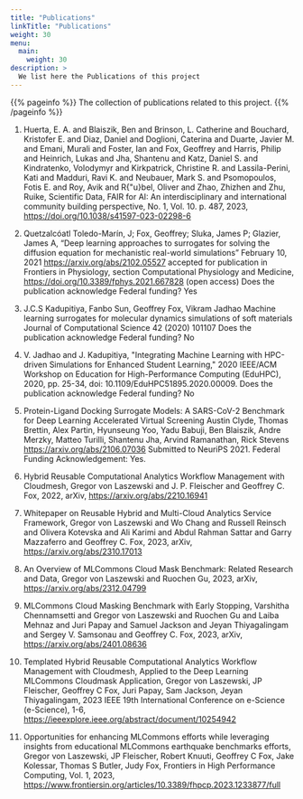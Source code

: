 ```yaml
---
title: "Publications"
linkTitle: "Publications"
weight: 30
menu:
  main:
    weight: 30
description: >
  We list here the Publications of this project
---
```


{{% pageinfo %}}
The collection of publications related to this project.
{{% /pageinfo %}}



1. Huerta, E. A. and Blaiszik, Ben and Brinson, L. Catherine and
   Bouchard, Kristofer E. and Diaz, Daniel and Doglioni, 
   Caterina and Duarte, Javier M. and Emani, Murali and 
   Foster, Ian and Fox, Geoffrey and Harris, Philip and Heinrich,
   Lukas and Jha, Shantenu and Katz, Daniel S. and
   Kindratenko, Volodymyr and Kirkpatrick, Christine
   R. and Lassila-Perini, Kati and Madduri, Ravi K. and
   Neubauer, Mark S. and Psomopoulos, Fotis E. and Roy,
   Avik and R{\"u}bel, Oliver and Zhao, Zhizhen and
   Zhu, Ruike, Scientific Data, FAIR for AI: An
   interdisciplinary and international community
   building perspective,  No. 1, Vol. 10. p. 487,
   2023,  <https://doi.org/10.1038/s41597-023-02298-6>

2. Quetzalcóatl Toledo-Marín, J; Fox, Geoffrey; Sluka, James P; 
   Glazier, James A, “Deep learning approaches to surrogates for
   solving the diffusion equation for mechanistic real-world
   simulations” February 10, 2021 https://arxiv.org/abs/2102.05527
   accepted for publication in Frontiers in Physiology, section
   Computational Physiology and Medicine,
   https://doi.org/10.3389/fphys.2021.667828 (open access) Does the
   publication acknowledge Federal funding? Yes

3. J.C.S Kadupitiya, Fanbo Sun, Geoffrey Fox, Vikram Jadhao
   Machine learning surrogates for molecular dynamics simulations of
   soft materials Journal of Computational Science 42 (2020) 101107
   Does the publication acknowledge Federal funding? No

4. V. Jadhao and J. Kadupitiya, "Integrating Machine Learning with
   HPC-driven Simulations for Enhanced Student Learning," 2020
   IEEE/ACM Workshop on Education for High-Performance Computing
   (EduHPC), 2020, pp. 25-34, doi: 10.1109/EduHPC51895.2020.00009.
   Does the publication acknowledge Federal funding? No

5. Protein-Ligand Docking Surrogate Models: A SARS-CoV-2 Benchmark 
   for Deep Learning Accelerated Virtual Screening Austin Clyde,
   Thomas Brettin, Alex Partin, Hyunseung Yoo, Yadu Babuji, Ben
   Blaiszik, Andre Merzky, Matteo Turilli, Shantenu Jha, Arvind
   Ramanathan, Rick Stevens https://arxiv.org/abs/2106.07036 Submitted
   to NeuriPS 2021. Federal Funding Acknowledgement: Yes.  

6. Hybrid Reusable Computational Analytics Workflow Management with Cloudmesh, 
   Gregor von Laszewski and J. P. Fleischer and Geoffrey C. Fox, 2022,
   arXiv, <https://arxiv.org/abs/2210.16941>

7. Whitepaper on Reusable Hybrid and Multi-Cloud Analytics Service Framework, 
   Gregor von Laszewski and Wo Chang and Russell Reinsch and
   Olivera Kotevska and Ali Karimi and Abdul Rahman Sattar and
   Garry Mazzaferro and Geoffrey C. Fox, 2023, arXiv,
   <https://arxiv.org/abs/2310.17013>

8. An Overview of MLCommons Cloud Mask Benchmark: Related Research and Data, 
   Gregor von Laszewski and Ruochen Gu, 2023, arXiv,
   <https://arxiv.org/abs/2312.04799>

9. MLCommons Cloud Masking Benchmark with Early Stopping, 
   Varshitha Chennamsetti and Gregor von Laszewski and Ruochen Gu and
   Laiba Mehnaz and Juri Papay and Samuel Jackson and Jeyan
   Thiyagalingam and Sergey V. Samsonau and Geoffrey C. Fox, 2023,
   arXiv, <https://arxiv.org/abs/2401.08636>

10. Templated Hybrid Reusable Computational Analytics Workflow
    Management with Cloudmesh, Applied to the Deep Learning MLCommons
    Cloudmask Application, Gregor von Laszewski, JP Fleischer,
    Geoffrey C Fox, Juri Papay, Sam Jackson, Jeyan Thiyagalingam, 2023
    IEEE 19th International Conference on e-Science (e-Science), 1-6,
    <https://ieeexplore.ieee.org/abstract/document/10254942>
   
11. Opportunities for enhancing MLCommons efforts while leveraging
    insights from educational MLCommons earthquake benchmarks efforts,
    Gregor von Laszewski, JP Fleischer, Robert Knuuti, Geoffrey C Fox,
    Jake Kolessar, Thomas S Butler, Judy Fox, Frontiers in High
    Performance Computing, Vol. 1, 2023,
    <https://www.frontiersin.org/articles/10.3389/fhpcp.2023.1233877/full>
